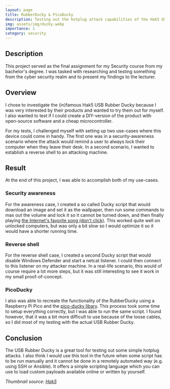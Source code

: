 ```yaml
---
layout: page
title: RubberDucky & PicoDucky
description: Testing out the hotplug attack capabilities of the Hak5 USB Rubber Ducky
img: assets/img/ducky.webp
importance: 1
category: security
---
```

## Description
This project served as the final assignment for my Security course from my bachelor's degree. I was tasked with researching and testing something from the cyber security realm and to present my findings to the lecturer.

## Overview
I chose to investigate the (in)famous Hak5 USB Rubber Ducky because I was very interested by their products and wanted to try them out for myself. I also wanted to test if I could create a DIY-version of the product with open-source software and a cheap microcontroller.

For my tests, I challenged myself with setting up two use-cases where this device could come in handy. The first one was in a security-awareness scenario where the attack would remind a user to always lock their computer when they leave their desk. In a second scenario, I wanted to establish a reverse shell to an attacking machine.

## Result
At the end of this project, I was able to accomplish both of my use-cases. 

### Security awareness
For the awareness case, I created a so called Ducky script that would download an image and set it as the wallpaper, then run some commands to max out the volume and lock it so it cannot be turned down, and then finally playing [the Internet's favorite song (don't click)](https://www.youtube.com/watch?v=dQw4w9WgXcQ&ab_channel=RickAstley). This worked quite well on unlocked computers, but was only a bit slow so I would optimize it so it would have a shorter running time.

### Reverse shell
For the reverse shell case, I created a second Ducky script that would disable Windows Defender and start a netcat listener. I could then connect to this listener on my attacker machine. In a real-life scenario, this would of course require a lot more steps, but it was still interesting to see it work in my small proof-of-concept.

### PicoDucky
I also was able to recreate the functionality of the RubberDucky using a Raspberry Pi Pico and the [pico-ducky libary](https://github.com/dbisu/pico-ducky). This process took some time to setup everything correctly, but I was able to run the same script. I found however, that it was a bit more difficult to use because of the loose cables, so I did most of my testing with the actual USB Rubber Ducky.

## Conclusion
The USB Rubber Ducky is a great tool for testing out some simple hotplug attacks. I also think I would use this tool in the future when some script has to be run manually and it cannot be done in a remotely automated way (e.g. using SSH or Ansible). It offers a simple scripting language which you can use to load custom payloads available online or written by yourself.

*Thumbnail source: [Hak5](https://hakshop.myshopify.com/products/usb-rubber-ducky?variant=353378649)*